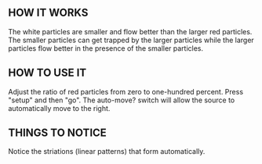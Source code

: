 ## HOW IT WORKS

The white particles are smaller and flow better than the larger red particles. The smaller particles can get trapped by the larger particles while the larger particles flow better in the presence of the smaller particles.

## HOW TO USE IT

Adjust the ratio of red particles from zero to one-hundred percent. Press "setup" and then "go". The auto-move? switch will allow the source to automatically move to the right.

## THINGS TO NOTICE

Notice the striations (linear patterns) that form automatically.

